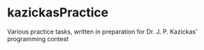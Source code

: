 # kazickasPractice
Various practice tasks, written in preparation for Dr. J. P. Kazickas' programming contest
